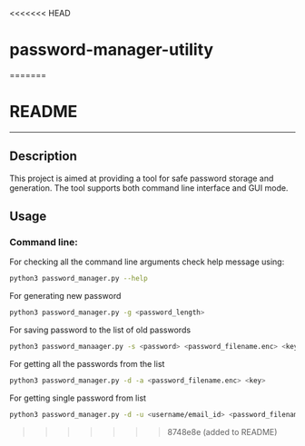 <<<<<<< HEAD
# password-manager-utility
=======
# README
---

## Description

This project is aimed at providing a tool for safe password storage and generation.
The tool supports both command line interface and GUI mode.

## Usage

### Command line:

For checking all the command line arguments check help message using:
```bash
python3 password_manager.py --help
```

For generating new password
```bash
python3 password_manager.py -g <password_length>
```

For saving password to the list of old passwords
```bash
python3 password_manaager.py -s <password> <password_filename.enc> <key>
```

For getting all the passwords from the list
```bash
python3 password_manager.py -d -a <password_filename.enc> <key>
```

For getting single password from list
```bash
python3 password_manager.py -d -u <username/email_id> <password_filename.enc> <key>
```

>>>>>>> 8748e8e (added to README)
